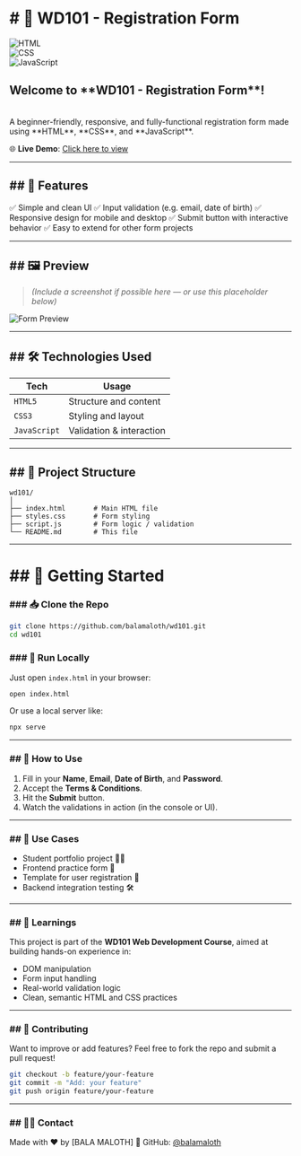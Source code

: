

<h1> # 🚀 WD101 - Registration Form  </h1> 

![HTML](https://img.shields.io/badge/-HTML5-orange?logo=html5\&logoColor=white) <br>
![CSS](https://img.shields.io/badge/-CSS3-blue?logo=css3\&logoColor=white) <br>
![JavaScript](https://img.shields.io/badge/-JavaScript-yellow?logo=javascript\&logoColor=black) <br>

<h2> Welcome to **WD101 - Registration Form**! </h2>  <br>
A beginner-friendly, responsive, and fully-functional registration form made using **HTML**, **CSS**, and **JavaScript**.  <br>

🌐 **Live Demo**: [Click here to view](https://balamaloth.github.io/wd101/)

---

<h2> ## 📌 Features</h2>

✅ Simple and clean UI
✅ Input validation (e.g. email, date of birth)
✅ Responsive design for mobile and desktop
✅ Submit button with interactive behavior
✅ Easy to extend for other form projects

---

<h2>## 🖼️ Preview</h2>

> *(Include a screenshot if possible here — or use this placeholder below)*

![Form Preview](https://via.placeholder.com/800x400.png?text=Registration+Form+Preview)

---

<h2>## 🛠️ Technologies Used</h2>

| Tech         | Usage                    |
| ------------ | ------------------------ |
| `HTML5`      | Structure and content    |
| `CSS3`       | Styling and layout       |
| `JavaScript` | Validation & interaction |

---

<h2>## 📁 Project Structure</h2>

```
wd101/
│
├── index.html       # Main HTML file
├── styles.css       # Form styling
├── script.js        # Form logic / validation
└── README.md        # This file
```

---

<h1> ## 🚀 Getting Started</h1>

<h3>### 📥 Clone the Repo</h3>

```bash
git clone https://github.com/balamaloth/wd101.git
cd wd101
```

<h3>### 🧪 Run Locally</h3>

Just open `index.html` in your browser:

```bash
open index.html
```

Or use a local server like:

```bash
npx serve
```

---

<h3>## 🧾 How to Use</h3>

1. Fill in your **Name**, **Email**, **Date of Birth**, and **Password**.
2. Accept the **Terms & Conditions**.
3. Hit the **Submit** button.
4. Watch the validations in action (in the console or UI).

---

<h3>## 🎯 Use Cases</h3>

* Student portfolio project 🧑‍🎓
* Frontend practice form 🧪
* Template for user registration 📝
* Backend integration testing 🛠️

---

<h3>## 🧠 Learnings</h3>

This project is part of the **WD101 Web Development Course**, aimed at building hands-on experience in:

* DOM manipulation
* Form input handling
* Real-world validation logic
* Clean, semantic HTML and CSS practices

---

<h3>## 🤝 Contributing</h3>

Want to improve or add features?
Feel free to fork the repo and submit a pull request!

```bash
git checkout -b feature/your-feature
git commit -m "Add: your feature"
git push origin feature/your-feature
```

---


<h3>## 🙋‍♂️ Contact</h3>

Made with ❤️ by [BALA MALOTH]
🔗 GitHub: [@balamaloth](https://github.com/balamaloth)

